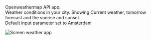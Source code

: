 Openweathermap API app.<br>
Weather conditions in your city. Showing Current weather, tomorrow forecast and the sunrise and sunset.<br>
Default input parameter set to Amsterdam

![Screen weather app](https://user-images.githubusercontent.com/38325801/72236813-9c514000-35d8-11ea-8f6a-e84ec698aad9.jpg)
